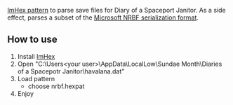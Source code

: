 [ImHex pattern](https://imhex.werwolv.net/docs/index.html) to parse save files for Diary of a Spaceport Janitor. As a side effect, parses a subset of the [Microsoft NRBF serialization format](https://winprotocoldoc.blob.core.windows.net/productionwindowsarchives/MS-NRBF/%5BMS-NRBF%5D.pdf).

## How to use

1. Install [ImHex](https://github.com/WerWolv/ImHex)
2. Open "C:\Users\<your user>\AppData\LocalLow\Sundae Month\Diaries of a Spacepotr Janitor\havalana.dat"
3. Load pattern
    - choose nrbf.hexpat
4. Enjoy
